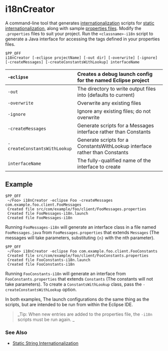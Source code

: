 # i18nCreator #

A command-line tool that generates [internationalization](DevGuideInternationalization.md) scripts for [static internationalization](DevGuideStaticStringInternationalization.md), along with sample [properties files](DevGuidePropertiesFiles.md).  Modify the `.properties` files to suit your project.  Run the `<classname>-i18n` script to generate a Java interface for accessing the tags defined in your properties files.


```
$PP_OFF
i18nCreator [-eclipse projectName] [-out dir] [-overwrite] [-ignore] [-createMessages] [-createConstantsWithLookup] interfaceName
```


|   `-eclipse`  |  Creates a debug launch config for the named Eclipse project |
|:--------------|:-------------------------------------------------------------|
|   `-out`  |  The directory to write output files into (defaults to current) |
|   `-overwrite`  |  Overwrite any existing files |
|   `-ignore`  |  Ignore any existing files; do not overwrite |
|   `-createMessages`  |  Generate scripts for a Messages interface rather than Constants |
|   `-createConstantsWithLookup`  |  Generate scripts for a ConstantsWithLookup interface rather than Constants |
|   `interfaceName`  |  The fully-qualified name of the interface to create |

## Example ##

```
$PP_OFF
 ~/Foo> i18nCreator -eclipse Foo -createMessages com.example.foo.client.FooMessages
 Created file src/com/example/foo/client/FooMessages.properties
 Created file FooMessages-i18n.launch
 Created file FooMessages-i18n
```

Running `FooMessages-i18n` will generate an interface class in a file named `FooMessages.java` from `FooMessages.properties` that extends `Messages` (The messages will take parameters, substituting `{n}` with the nth parameter).

```
$PP_OFF
 ~/Foo> i18nCreator -eclipse Foo com.example.foo.client.FooConstants
 Created file src/com/example/foo/client/FooConstants.properties
 Created file FooConstants-i18n.launch
 Created file FooConstants-i18n
```

Running `FooConstants-i18n` will generate an interface from `FooConstants.properties` that extends `Constants` (The constants will not take parameters). To create a `ConstantsWithLookup` class, pass the `-createConstantsWithLookup` option.

In both examples, The launch configurations do the same thing as the scripts, but are intended to be run from within the Eclipse IDE.

> _Tip: When new entries are added to the properties file, the `-i18n` scripts must be run again.
>_

### See Also ###

  * [Static String Internationalization](DevGuideStaticStringInternationalization.md)